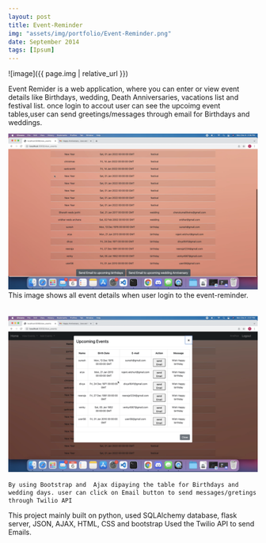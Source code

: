 ```yaml
---
layout: post
title: Event-Reminder
img: "assets/img/portfolio/Event-Reminder.png"
date: September 2014
tags: [Ipsum]
---
```


![image]({{ page.img | relative_url }})

Event Remider is a web application, where you can enter or view event details like Birthdays, wedding, Death Anniversaries, vacations list and festival list. once login to accout user can see the upcoimg event tables,user can send greetings/messages through email for Birthdays and weddings.




<div class="row content">
    <div class="col-md-6  order-1 order-md-2">
      <img src="../assets/img/portfolio/eventreminder-2.png" class="img-fluid" alt=""/>
    </div>    
    <div class="col-md-6 pt-5  order-2 order-md-1 align-start">
     <div class="body-content">
        This image shows all event details when user login to the event-reminder.
    </div>
    </div> 
</div>

<br>
<br>

<div class="row">
       <div class="col-md-6  order-2 order-md-2">
       <img src="../assets/img/portfolio/eventreminder-3.png" class="img-fluid" alt="" class="img-fluid" />
    </div>
    <div class="col-md-6 pt-5  order-1 order-md-2 align-start">
     <div class="body-content"> 

    By using Bootstrap and  Ajax dipaying the table for Birthdays and wedding days. user can click on Email button to send messages/gretings through Twilio API
</div>
</div>
</div>



This project mainly built on python, used SQLAlchemy database, flask server, JSON, AJAX, HTML, CSS and bootstrap
Used the Twilio API to send Emails.

<i class="devicon-flask-original iconsize"></i>
<i class="devicon-css3-plain-wordmark colored iconsize" ></i>
<i class="devicon-html5-plain-wordmark colored iconsize"></i>
<i class="devicon-javascript-plain colored iconsize"></i>
<i class="devicon-jquery-plain-wordmark colored iconsize"></i>
<i class="devicon-markdown-original colored iconsize"></i>
<i class="devicon-postgresql-plain-wordmark colored iconsize"></i>
<i class="devicon-python-plain-wordmark colored iconsize "></i>
<i class="devicon-sqlalchemy-original-wordmark colored iconsize"></i>


